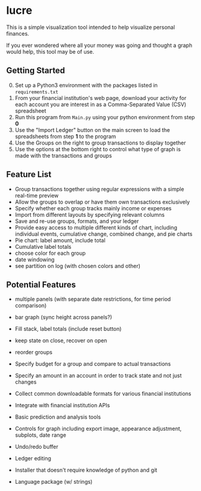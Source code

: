 # lucre

This is a simple visualization tool intended to help visualize personal finances.

If you ever wondered where all your money was going and thought a graph would help, this tool may be of use.

## Getting Started

0. Set up a Python3 environment with the packages listed in `requirements.txt`
1. From your financial institution's web page, download your activity for each account you are interest in as a Comma-Separated Value (CSV) spreadsheet
2. Run this program from `Main.py` using your python environment from step **0**
3. Use the "Import Ledger" button on the main screen to load the spreadsheets from step **1** to the program
4. Use the Groups on the right to group transactions to display together
5. Use the options at the bottom right to control what type of graph is made with the transactions and groups

## Feature List

- Group transactions together using regular expressions with a simple real-time preview
- Allow the groups to overlap or have them own transactions exclusively
- Specify whether each group tracks mainly income or expenses
- Import from different layouts by specifying relevant columns
- Save and re-use groups, formats, and your ledger
- Provide easy access to multiple different kinds of chart, including individual events, cumulative change, combined change, and pie charts
- Pie chart: label amount, include total
- Cumulative label totals
- choose color for each group
- date windowing
- see partition on log (with chosen colors and other)

## Potential Features

- multiple panels (with separate date restrictions, for time period comparison)
- bar graph (sync height across panels?)


- Fill stack, label totals (include reset button)
- keep state on close, recover on open
- reorder groups
- Specify budget for a group and compare to actual transactions
- Specify an amount in an account in order to track state and not just changes
- Collect common downloadable formats for various financial institutions
- Integrate with financial institution APIs
- Basic prediction and analysis tools
- Controls for graph including export image, appearance adjustment, subplots, date range
- Undo/redo buffer
- Ledger editing
- Installer that doesn't require knowledge of python and git
- Language package (w/ strings)